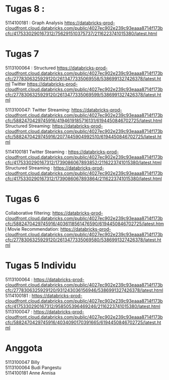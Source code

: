 # Tugas 8 :
5114100181 :
Graph Analysis https://databricks-prod-cloudfront.cloud.databricks.com/public/4027ec902e239c93eaaa8714f173bcfc/4175330290167312/756291510375737/2116223741015380/latest.html

# Tugas 7
5113100064 : 
Structured
https://databricks-prod-cloudfront.cloud.databricks.com/public/4027ec902e239c93eaaa8714f173bcfc/2778306325929120/2613477335069558/5386991327426378/latest.html
Twitter
https://databricks-prod-cloudfront.cloud.databricks.com/public/4027ec902e239c93eaaa8714f173bcfc/2778306325929120/2613477335069599/5386991327426378/latest.html
  
5113100047:
  Twitter Streaming: https://databricks-prod-cloudfront.cloud.databricks.com/public/4027ec902e239c93eaaa8714f173bcfc/5882470429745916/4194619185716131/6194450846702725/latest.html
  Structured Streaming: https://databricks-prod-cloudfront.cloud.databricks.com/public/4027ec902e239c93eaaa8714f173bcfc/5882470429745916/2077445904992510/6194450846702725/latest.html
  
5114100181
 Twitter Steaming : https://databricks-prod-cloudfront.cloud.databricks.com/public/4027ec902e239c93eaaa8714f173bcfc/4175330290167312/1739086067893852/2116223741015380/latest.html
 Structured Streaming : https://databricks-prod-cloudfront.cloud.databricks.com/public/4027ec902e239c93eaaa8714f173bcfc/4175330290167312/1739086067893864/2116223741015380/latest.html



# Tugas 6
Collaborative filtering:
https://databricks-prod-cloudfront.cloud.databricks.com/public/4027ec902e239c93eaaa8714f173bcfc/5882470429745916/4036118561476590/6194450846702725/latest.html
Movie Recommendation:
https://databricks-prod-cloudfront.cloud.databricks.com/public/4027ec902e239c93eaaa8714f173bcfc/2778306325929120/2613477335069580/5386991327426378/latest.html

# Tugas 5 Individu
5113100064 : https://databricks-prod-cloudfront.cloud.databricks.com/public/4027ec902e239c93eaaa8714f173bcfc/2778306325929120/931243036156946/5386991327426378/latest.html
5114100181 : https://databricks-prod-cloudfront.cloud.databricks.com/public/4027ec902e239c93eaaa8714f173bcfc/4175330290167312/958505396469246/2116223741015380/latest.html
5113100047 : https://databricks-prod-cloudfront.cloud.databricks.com/public/4027ec902e239c93eaaa8714f173bcfc/5882470429745916/4034090170391665/6194450846702725/latest.html

# Anggota

5113100047 Billy   
5113100064 Budi Pangestu   
5114100181 Anne Annisa  
